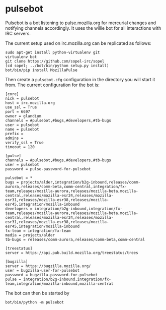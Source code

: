 pulsebot
========

Pulsebot is a bot listening to pulse.mozilla.org for mercurial changes and notifying channels accordingly. It uses the willie bot for all interactions with IRC servers.

The current setup used on irc.mozilla.org can be replicated as follows:

```
sudo apt-get install python-virtualenv git
virtualenv bot
git clone https://github.com/sopel-irc/sopel
(cd sopel; ../bot/bin/python setup.py install)
bot/bin/pip install MozillaPulse
```

Then create a ```pulsebot.cfg``` configuration in the directory you will start it from. The current configuration for the bot is:

```
[core]
nick = pulsebot
host = irc.mozilla.org
use_ssl = True
port = 6697
owner = glandium
channels = #pulsebot,#bugs,#developers,#tb-bugs
user = pulsebot
name = pulsebot
prefix =
admins =
verify_ssl = True
timeout = 120

[pulse]
channels = #pulsebot,#bugs,#developers,#tb-bugs
user = pulsebot
password = pulse-password-for-pulsebot

pulsebot = *
bugs = projects/alder,integration/b2g-inbound,releases/comm-aurora,releases/comm-beta,comm-central,integration/fx-team,releases/mozilla-aurora,releases/mozilla-beta,mozilla-central,releases/mozilla-esr24,releases/mozilla-esr31,releases/mozilla-esr38,releases/mozilla-esr45,integration/mozilla-inbound
developers = integration/b2g-inbound,integration/fx-team,releases/mozilla-aurora,releases/mozilla-beta,mozilla-central,releases/mozilla-esr24,releases/mozilla-esr31,releases/mozilla-esr38,releases/mozilla-esr45,integration/mozilla-inbound
fx-team = integration/fx-team
media = projects/alder
tb-bugs = releases/comm-aurora,releases/comm-beta,comm-central

[treestatus]
server = https://api.pub.build.mozilla.org/treestatus/trees

[bugzilla]
server = https://bugzilla.mozilla.org/
user = bugzilla-user-for-pulsebot
password = bugzilla-password-for-pulsebot
pulse = integration/b2g-inbound,integration/fx-team,integration/mozilla-inbound,mozilla-central
```

The bot can then be started by
```
bot/bin/python -m pulsebot
```
